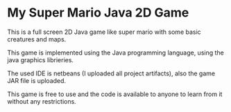 # My Super Mario Java 2D Game

This is a full screen 2D Java game like super mario with some basic creatures and maps.

This game is implemented using the Java programming language, using the java graphics librieries.

The used IDE is netbeans (I uploaded all project artifacts), also the game JAR file is uploaded.

This game is free to use and the code is available to anyone to learn from it without any restrictions.
